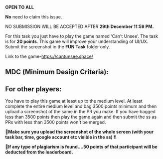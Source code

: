**OPEN TO ALL**

**No** need to claim this issue.

NO SUBMISSION WILL BE ACCEPTED AFTER **29th December 11:59 PM.**

For this task you just have to play the game named ‘Can’t Unsee’. The task is for **20 points**. This game will improve your understanding of UI/UX. Submit the screenshot in the **FUN Task** folder only.

Link to the game-https://cantunsee.space/

## **MDC (Minimum Design Criteria):**

## For other players:

You have to play this game at least up to the medium level. At least complete the entire medium level and bag 3500 points minimum and then upload a screenshot of the same in the PR you make. If you have bagged less than 3500 points then play the game again and then submit the ss as PRs with less than 3500 points won't be merged.

**🌟Make sure you upload the screenshot of the whole screen (with your task bar, time, google account etc visible in the ss) !!**

**🌟If any type of plagiarism is found….50 points of that participant will be deducted from the leaderboard.**